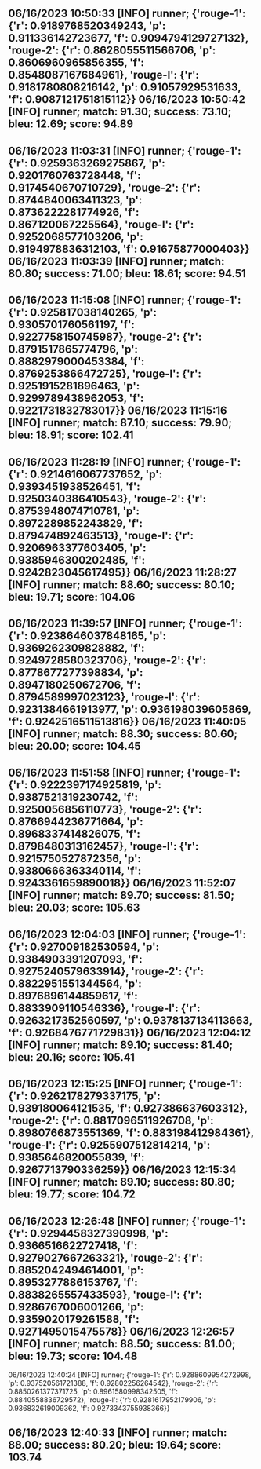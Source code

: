 06/16/2023 10:50:33  [INFO] runner; {'rouge-1': {'r': 0.9189768520349243, 'p': 0.911336142723677, 'f': 0.9094794129727132}, 'rouge-2': {'r': 0.8628055511566706, 'p': 0.8606960965856355, 'f': 0.8548087167684961}, 'rouge-l': {'r': 0.9181780808216142, 'p': 0.91057929531633, 'f': 0.9087121751815112}}
06/16/2023 10:50:42  [INFO] runner; match: 91.30; success: 73.10; bleu: 12.69; score: 94.89
--
06/16/2023 11:03:31  [INFO] runner; {'rouge-1': {'r': 0.9259363269275867, 'p': 0.9201760763728448, 'f': 0.9174540670710729}, 'rouge-2': {'r': 0.8744840063411323, 'p': 0.8736222281774926, 'f': 0.867120067225564}, 'rouge-l': {'r': 0.9252068577103206, 'p': 0.9194978836312103, 'f': 0.91675877000403}}
06/16/2023 11:03:39  [INFO] runner; match: 80.80; success: 71.00; bleu: 18.61; score: 94.51
--
06/16/2023 11:15:08  [INFO] runner; {'rouge-1': {'r': 0.925817038140265, 'p': 0.9305701760561197, 'f': 0.9227758150745987}, 'rouge-2': {'r': 0.8791517865774796, 'p': 0.8882979000453384, 'f': 0.8769253866472725}, 'rouge-l': {'r': 0.9251915281896463, 'p': 0.9299789438962053, 'f': 0.9221731832783017}}
06/16/2023 11:15:16  [INFO] runner; match: 87.10; success: 79.90; bleu: 18.91; score: 102.41
--
06/16/2023 11:28:19  [INFO] runner; {'rouge-1': {'r': 0.9214616067737652, 'p': 0.9393451938526451, 'f': 0.9250340386410543}, 'rouge-2': {'r': 0.8753948074710781, 'p': 0.8972289852243829, 'f': 0.879474892463513}, 'rouge-l': {'r': 0.9206963377603405, 'p': 0.9385946300202485, 'f': 0.9242823045617495}}
06/16/2023 11:28:27  [INFO] runner; match: 88.60; success: 80.10; bleu: 19.71; score: 104.06
--
06/16/2023 11:39:57  [INFO] runner; {'rouge-1': {'r': 0.9238646037848165, 'p': 0.9369262309828882, 'f': 0.9249728580323706}, 'rouge-2': {'r': 0.8778677277398834, 'p': 0.8947180250672706, 'f': 0.8794589997023123}, 'rouge-l': {'r': 0.9231384661913977, 'p': 0.936198039605869, 'f': 0.9242516511513816}}
06/16/2023 11:40:05  [INFO] runner; match: 88.30; success: 80.60; bleu: 20.00; score: 104.45
--
06/16/2023 11:51:58  [INFO] runner; {'rouge-1': {'r': 0.9222397174925819, 'p': 0.9387521319230742, 'f': 0.9250056856110773}, 'rouge-2': {'r': 0.8766944236771664, 'p': 0.8968337414826075, 'f': 0.8798480313162457}, 'rouge-l': {'r': 0.9215750527872356, 'p': 0.9380666363340114, 'f': 0.9243361659890018}}
06/16/2023 11:52:07  [INFO] runner; match: 89.70; success: 81.50; bleu: 20.03; score: 105.63
--
06/16/2023 12:04:03  [INFO] runner; {'rouge-1': {'r': 0.927009182530594, 'p': 0.9384903391207093, 'f': 0.9275240579633914}, 'rouge-2': {'r': 0.8822951551344564, 'p': 0.8976896144859617, 'f': 0.8833909110546336}, 'rouge-l': {'r': 0.9263217352560597, 'p': 0.9378137134113663, 'f': 0.9268476771729831}}
06/16/2023 12:04:12  [INFO] runner; match: 89.10; success: 81.40; bleu: 20.16; score: 105.41
--
06/16/2023 12:15:25  [INFO] runner; {'rouge-1': {'r': 0.9262178279337175, 'p': 0.939180064121535, 'f': 0.927386637603312}, 'rouge-2': {'r': 0.8817096511926708, 'p': 0.8980766873551369, 'f': 0.883198412984361}, 'rouge-l': {'r': 0.9255907512814214, 'p': 0.9385646820055839, 'f': 0.9267713790336259}}
06/16/2023 12:15:34  [INFO] runner; match: 89.10; success: 80.80; bleu: 19.77; score: 104.72
--
06/16/2023 12:26:48  [INFO] runner; {'rouge-1': {'r': 0.9294458327390998, 'p': 0.9366516622727418, 'f': 0.9279027667263321}, 'rouge-2': {'r': 0.8852042494614001, 'p': 0.8953277886153767, 'f': 0.8838265557433593}, 'rouge-l': {'r': 0.9286767006001266, 'p': 0.9359020179261588, 'f': 0.9271495015475578}}
06/16/2023 12:26:57  [INFO] runner; match: 88.50; success: 81.00; bleu: 19.73; score: 104.48
--
06/16/2023 12:40:24  [INFO] runner; {'rouge-1': {'r': 0.9288609954272998, 'p': 0.937520561721388, 'f': 0.92802256264542}, 'rouge-2': {'r': 0.8850261377371725, 'p': 0.8961580998342505, 'f': 0.8840558836729572}, 'rouge-l': {'r': 0.9281617952179906, 'p': 0.936832619009362, 'f': 0.9273343755938366}}

## 06/16/2023 12:40:33  [INFO] runner; match: 88.00; success: 80.20; bleu: 19.64; score: 103.74